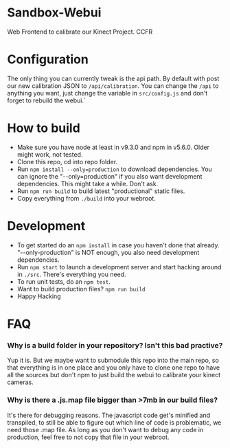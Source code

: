 # Sandbox-Webui

Web Frontend to calibrate our Kinect Project.
CCFR

# Configuration
The only thing you can currently tweak is the api path. By default with post our new calibration JSON to `/api/calibration`. You can change the `/api` to anything you want, just change the variable in `src/config.js` and don't forget to rebuild the webui.`


# How to build

- Make sure you have node at least in v9.3.0  and npm in v5.6.0. Older might work, not tested.
- Clone this repo, cd into repo folder.
- Run `npm install --only=production` to download dependencies. You can ignore the "--only=production" if you also want development dependencies. This might take a while. Don't ask.
- Run `npm run build` to build latest "productional" static files.
- Copy everything from `./build` into your webroot.

# Development

- To get started do an `npm install` in case you haven't done that already. "--only-production" is NOT enough, you also need development dependencies.
- Run `npm start` to launch a development server and start hacking around in `./src`. There's everything you need.
- To run unit tests, do an `npm test`.
- Want to build production files? `npm run build`
- Happy Hacking

# FAQ

### Why is a build folder in your repository? Isn't this bad practive?

Yup it is. But we maybe want to submodule this repo into the main repo,
so that everything is in one place and you only have to clone one repo
to have all the sources but don't npm to just build the webui to calibrate
your kinect cameras.

### Why is there a .js.map file bigger than >7mb in our build files?

It's there for debugging reasons. The javascript code get's minified and transpiled, to still be able to figure out which line of code is problematic, we need
those .map file. As long as you don't want to debug any code in production, feel free to not copy that file in your webroot.
